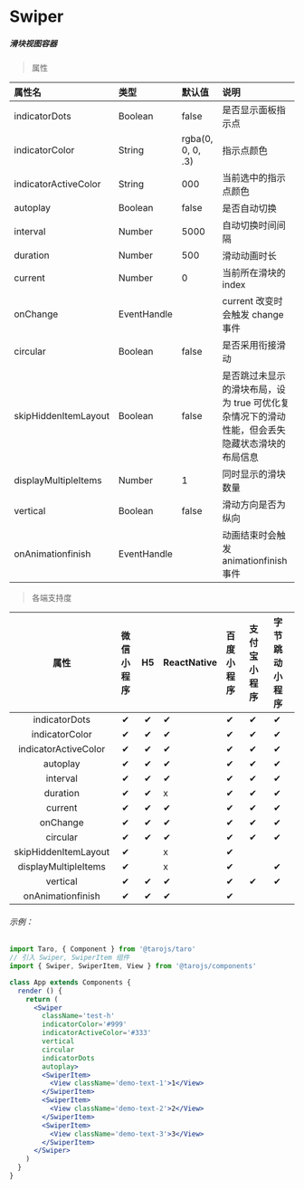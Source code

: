 # Swiper

##### 滑块视图容器

> 属性

| 属性名               | 类型        | 默认值            | 说明                                                         |
| :------------------- | :---------- | :---------------- | :----------------------------------------------------------- |
| indicatorDots        | Boolean     | false             | 是否显示面板指示点                                           |
| indicatorColor       | String      | rgba(0, 0, 0, .3) | 指示点颜色                                                   |
| indicatorActiveColor | String      | 000               | 当前选中的指示点颜色                                         |
| autoplay             | Boolean     | false             | 是否自动切换                                                 |
| interval             | Number      | 5000              | 自动切换时间间隔                                             |
| duration             | Number      | 500               | 滑动动画时长                                                 |
| current              | Number      | 0                 | 当前所在滑块的 index                                         |
| onChange             | EventHandle |                   | current 改变时会触发 change 事件                             |
| circular             | Boolean     | false             | 是否采用衔接滑动                                             |
| skipHiddenItemLayout | Boolean     | false             | 是否跳过未显示的滑块布局，设为 true 可优化复杂情况下的滑动性能，但会丢失隐藏状态滑块的布局信息 |
| displayMultipleItems | Number      | 1                 | 同时显示的滑块数量                                           |
| vertical             | Boolean     | false             | 滑动方向是否为纵向                                           |
| onAnimationfinish    | EventHandle |                   | 动画结束时会触发 animationfinish 事件                        |

> 各端支持度

|         属性         | 微信小程序 |  H5  | ReactNative | 百度小程序 | 支付宝小程序 | 字节跳动小程序 |
| :------------------: | :--------: | :--: | :---------- | :--------- | :----------- | :------------- |
|    indicatorDots     |     ✔      |  ✔   | ✔           | ✔          | ✔            | ✔              |
|    indicatorColor    |     ✔      |  ✔   | ✔           | ✔          | ✔            | ✔              |
| indicatorActiveColor |     ✔      |  ✔   | ✔           | ✔          | ✔            | ✔              |
|       autoplay       |     ✔      |  ✔   | ✔           | ✔          | ✔            | ✔              |
|       interval       |     ✔      |  ✔   | ✔           | ✔          | ✔            | ✔              |
|       duration       |     ✔      |  ✔   | x           | ✔          | ✔            | ✔              |
|       current        |     ✔      |  ✔   | ✔           | ✔          | ✔            | ✔              |
|       onChange       |     ✔      |  ✔   | ✔           | ✔          | ✔            | ✔              |
|       circular       |     ✔      |  ✔   | ✔           | ✔          | ✔            | ✔              |
| skipHiddenItemLayout |     ✔      |      | x           | ✔          |              |                |
| displayMultipleItems |     ✔      |      | x           | ✔          |              | ✔              |
|       vertical       |     ✔      |  ✔   | ✔           | ✔          | ✔            | ✔              |
|  onAnimationfinish   |     ✔      |  ✔   | ✔           | ✔          |              |                |

###### 示例：

```jsx
import Taro, { Component } from '@tarojs/taro'
// 引入 Swiper, SwiperItem 组件
import { Swiper, SwiperItem, View } from '@tarojs/components'

class App extends Components {
  render () {
    return (
      <Swiper
        className='test-h'
        indicatorColor='#999'
        indicatorActiveColor='#333'
        vertical
        circular
        indicatorDots
        autoplay>
        <SwiperItem>
          <View className='demo-text-1'>1</View>
        </SwiperItem>
        <SwiperItem>
          <View className='demo-text-2'>2</View>
        </SwiperItem>
        <SwiperItem>
          <View className='demo-text-3'>3</View>
        </SwiperItem>
      </Swiper>
    )
  }
}
```
